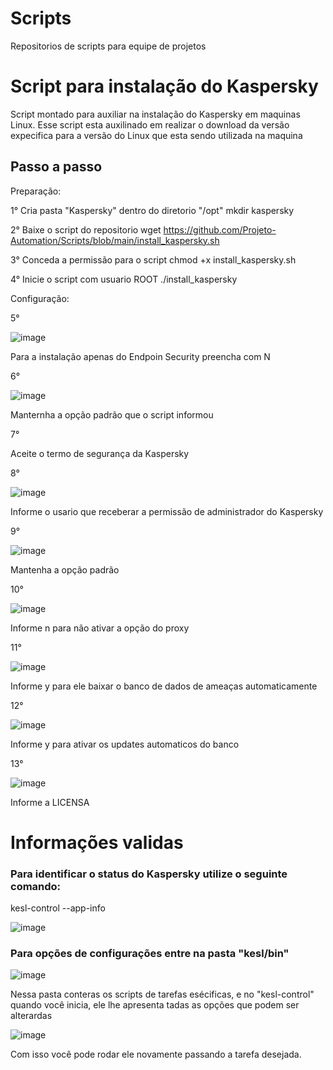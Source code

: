 # Scripts
Repositorios de scripts para equipe de projetos

# Script para instalação do Kaspersky

Script montado para auxiliar na instalação do Kaspersky em maquinas Linux.
Esse script esta auxilinado em realizar o download da versão expecifica para a versão do Linux que esta sendo utilizada na maquina

## Passo a passo

Preparação:

1° Cria pasta "Kaspersky" dentro do diretorio "/opt"
  mkdir kaspersky

2° Baixe o script do repositorio
  wget https://github.com/Projeto-Automation/Scripts/blob/main/install_kaspersky.sh

3° Conceda a permissão para o script
  chmod +x install_kaspersky.sh

4° Inicie o script com usuario ROOT
  ./install_kaspersky

Configuração:

5°

![image](https://github.com/Projeto-Automation/Scripts/assets/148788352/d5e91053-4659-4863-bc4c-f6537d629f1a)

  Para a instalação apenas do Endpoin Security preencha com N

6°

![image](https://github.com/Projeto-Automation/Scripts/assets/148788352/6a174831-071a-47a2-bafb-0bf8ae419542)

  Manternha a opção padrão que o script informou

7°

  Aceite o termo de segurança da Kaspersky

8°

![image](https://github.com/Projeto-Automation/Scripts/assets/148788352/dc82b460-2b7f-4d04-a932-069583334fd9)

  Informe o usario que receberar a permissão de administrador do Kaspersky

9°

![image](https://github.com/Projeto-Automation/Scripts/assets/148788352/adb8c064-e636-45d4-a57a-d4cfe22051bf)

  Mantenha a opção padrão

10°

![image](https://github.com/Projeto-Automation/Scripts/assets/148788352/e235b2e6-8089-4347-b04b-2614040069f0)

  Informe n para não ativar a opção do proxy

11°

![image](https://github.com/Projeto-Automation/Scripts/assets/148788352/c72e0f62-0b06-4e28-8509-7a9ecb601095)

  Informe y para ele baixar o banco de dados de ameaças automaticamente 

12°

![image](https://github.com/Projeto-Automation/Scripts/assets/148788352/b3119316-3fba-4a04-8eab-dcc280471a1a)
  
  Informe y para ativar os updates automaticos do banco

13°

![image](https://github.com/Projeto-Automation/Scripts/assets/148788352/7fb9902b-e185-4487-9f7b-61edf9b72324)
  
  Informe a LICENSA 

# Informações validas

### Para identificar o status do Kaspersky utilize o seguinte comando:

  kesl-control --app-info

![image](https://github.com/Projeto-Automation/Scripts/assets/148788352/80de5af0-3595-48e3-9f6a-5bc14ca6718e)


### Para opções de configurações entre na pasta "kesl/bin"

![image](https://github.com/Projeto-Automation/Scripts/assets/148788352/bf5043ba-7b35-4817-85dd-0d503542c66c)

  Nessa pasta conteras os scripts de tarefas esécificas, e no "kesl-control" quando você inicia, ele lhe apresenta tadas as opções que podem ser alterardas

![image](https://github.com/Projeto-Automation/Scripts/assets/148788352/3dbd1750-4abe-4300-a5a7-2b18f1254779)

  Com isso você pode rodar ele novamente passando a tarefa desejada.






